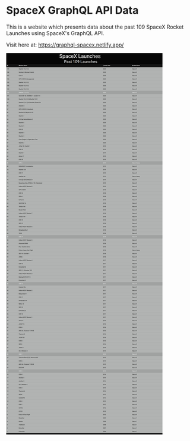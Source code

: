 # SpaceX GraphQL API Data

This is a website which presents data about the past 109 SpaceX Rocket Launches using SpaceX's GraphQL API.

Visit here at:
https://graphql-spacex.netlify.app/

<img src="https://github.com/SaadMukhtar/SpaceX-GraphQL/blob/master/home.png">